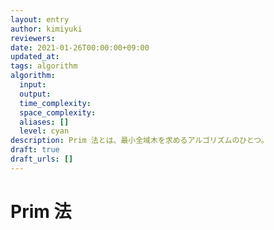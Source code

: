 ```yaml
---
layout: entry
author: kimiyuki
reviewers:
date: 2021-01-26T00:00:00+09:00
updated_at:
tags: algorithm
algorithm:
  input:
  output:
  time_complexity:
  space_complexity:
  aliases: []
  level: cyan
description: Prim 法とは、最小全域木を求めるアルゴリズムのひとつ。
draft: true
draft_urls: []
---
```


# Prim 法
